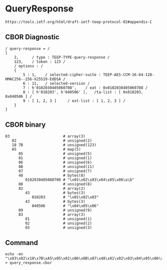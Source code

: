 <!--
 Copyright (c) 2020 SECOM CO., LTD. All Rights reserved.

 SPDX-License-Identifier: BSD-2-Clause
-->

# QueryResponse
    https://tools.ietf.org/html/draft-ietf-teep-protocol-02#appendix-C

## CBOR Diagnostic
    / query-response = /
    [
        2,      / type : TEEP-TYPE-query-response /
        123,    / token : 123 /
        / options : /
        {
            5 : 1,    / selected-cipher-suite : TEEP-AES-CCM-16-64-128-HMAC256--256-X25519-EdDSA /
            6 : 11,   / selected-version /
            7 : h'0102030405060708',    / eat : 0x0102030405060708 /
            8 : [ h'010203', h'040506' ],   /ta-list : [ 0x010203, 0x040506 ] /
            9 : [ 1, 2, 3 ]     / ext-list : [ 1, 2, 3 ] /
        }
    ]

## CBOR binary
    83                        # array(3)
       02                     # unsigned(2)
       18 7B                  # unsigned(123)
       A5                     # map(5)
          05                  # unsigned(5)
          01                  # unsigned(1)
          06                  # unsigned(6)
          0B                  # unsigned(11)
          07                  # unsigned(7)
          48                  # bytes(8)
             0102030405060708 # "\x01\x02\x03\x04\x05\x06\a\b"
          08                  # unsigned(8)
          82                  # array(2)
             43               # bytes(3)
                010203        # "\x01\x02\x03"
             43               # bytes(3)
                040506        # "\x04\x05\x06"
          09                  # unsigned(9)
          83                  # array(3)
             01               # unsigned(1)
             02               # unsigned(2)
             03               # unsigned(3)

## Command
    echo -en "\x83\x02\x18\x7B\xA5\x05\x01\x06\x0B\x07\x48\x01\x02\x03\x04\x05\x06\x07\x08\x08\x82\x43\x01\x02\x03\x43\x04\x05\x06\x09\x83\x01\x02\x03" > query_response.cbor
